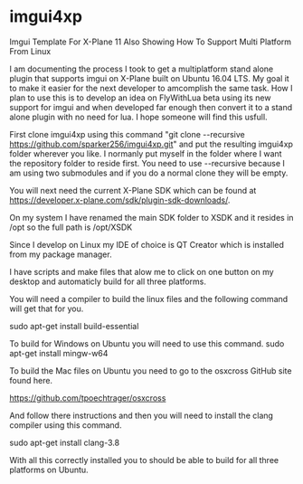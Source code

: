 # imgui4xp
Imgui Template For X-Plane 11 Also Showing How To Support Multi Platform From Linux

I am documenting the process I took to get a multiplatform stand alone plugin that supports imgui on X-Plane built on Ubuntu 16.04 LTS. My goal it to make it easier for the next developer to amcomplish the same task. How I plan to use this is to develop an idea on FlyWithLua beta using its new support for imgui and when developed far enough then convert it to a stand alone plugin with no need for lua. I hope someone will find this usfull. 

First clone imgui4xp using this command "git clone --recursive https://github.com/sparker256/imgui4xp.git" and put the resulting imgui4xp folder wherever you like. I normanly put myself in the folder where I want the repository folder to reside first. You need to use --recursive because I am using two submodules and if you do a normal clone they will be empty. 

You will next need the current X-Plane SDK which can be found at https://developer.x-plane.com/sdk/plugin-sdk-downloads/.

On my system I have renamed the main SDK folder to XSDK and it resides in /opt so the full path is /opt/XSDK

Since I develop on Linux my IDE of choice is QT Creator which is installed from my package manager.

I have scripts and make files that alow me to click on one button on my desktop and automaticly build for all three platforms.

You will need a compiler to build the linux files and the following command will get that for you.

sudo apt-get install build-essential

To build for Windows on Ubuntu you will need to use this command. sudo apt-get install mingw-w64

To build the Mac files on Ubuntu you need to go to the osxcross GitHub site found here.

https://github.com/tpoechtrager/osxcross

And follow there instructions and then you will need to install the clang compiler using this command.

sudo apt-get install clang-3.8

With all this correctly installed you to should be able to build for all three platforms on Ubuntu.
